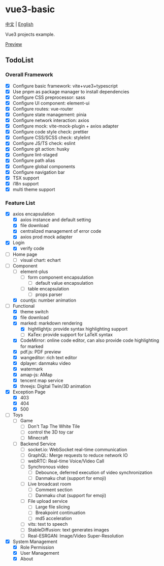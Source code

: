 # vue3-basic

[中文](./README.md) | [English](./README_EN.md)

Vue3 projects example.

[Preview](htttps://vue3-basic.pages.dev)

## TodoList

### Overall Framework

- [x] Configure basic framework: vite+vue3+typescript
- [x] Use pnpm as package manager to install dependencies
- [x] Configure CSS preprocessor: sass
- [x] Configure UI component: element-ui
- [x] Configure routes: vue-router
- [x] Configure state management: pinia
- [x] Configure network interaction: axios
- [x] Configure mock: vite-mock-plugin + axios adapter
- [x] Configure code style check: prettier
- [x] Configure CSS/SCSS check: stylelint
- [x] Configure JS/TS check: eslint
- [x] Configure git action: husky
- [x] Configure lint-staged
- [x] Configure path alias
- [x] Configure global components
- [x] Configure navigation bar
- [x] TSX support
- [x] i18n support
- [x] multi theme support

### Feature List

- [x] axios encapsulation
  - [x] axios instance and default setting
  - [x] file download
  - [x] centralized management of error code
  - [x] axios prod mock adapter
- [x] Login
  - [x] verify code
- [ ] Home page
  - [ ] visual chart: echart
- [ ] Component
  - [ ] element-plus
    - [ ] form component encapsulation
      - [ ] default value encapsulation
    - [ ] table encapsulation
      - [ ] props parser
  - [x] countjs: number animation
- [ ] Functional
  - [x] theme switch
  - [x] file download
  - [x] marked: markdown rendering
    - [x] hightlightjs: provide syntax highlighting support
    - [ ] KaTex: provide support for LaTeX syntax
  - [x] CodeMirror: online code editor, can also provide code highlighting for marked
  - [x] pdf.js: PDF preview
  - [x] wangeditor: rich text editor
  - [x] dplayer: danmaku video
  - [x] watermark
  - [x] amap-js: AMap
  - [x] tencent map service
  - [x] threejs: Digital Twin/3D animation
- [x] Exception Page
  - [x] 403
  - [x] 404
  - [x] 500
- [ ] Toys
  - [ ] Game
    - [ ] Don't Tap The White Tile
    - [ ] control the 3D toy car
    - [ ] Minecraft
  - [ ] Backend Service
    - [ ] socket.io: WebSocket real-time communication
    - [ ] GraphQL: Merge requests to reduce network IO
    - [ ] webRTC: Real-time Voice/Video Call
    - [ ] Synchronous video
      - [ ] Debounce, deferred execution of video synchronization
      - [ ] Danmaku chat (support for emoji)
    - [ ] Live broadcast room
      - [ ] Comment section
      - [ ] Danmaku chat (support for emoji)
    - [ ] File upload service
      - [ ] Large file slicing
      - [ ] Breakpoint continuation
      - [ ] md5 acceleration
    - [ ] vits: text to speech
    - [ ] StableDiffusion: text generates images
    - [ ] Real-ESRGAN: Image/Video Super-Resolution
- [x] System Management
  - [x] Role Permission
  - [x] User Management
  - [x] About
